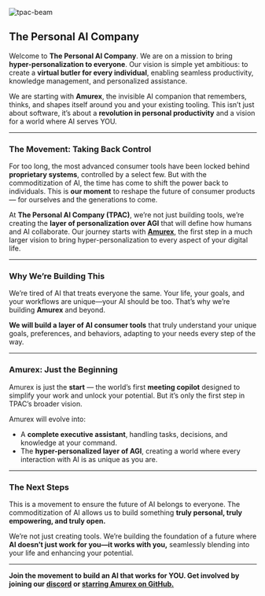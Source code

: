 ![tpac-beam](https://github.com/user-attachments/assets/0ba4023c-9fb0-439c-8c35-30e6f8563dd6)

## The Personal AI Company

Welcome to **The Personal AI Company**. We are on a mission to bring **hyper-personalization to everyone**. Our vision is simple yet ambitious: to create a **virtual butler for every individual**, enabling seamless productivity, knowledge management, and personalized assistance.

We are starting with **Amurex**, the invisible AI companion that remembers, thinks, and shapes itself around you and your existing tooling. This isn’t just about software, it’s about a **revolution in personal productivity** and a vision for a world where AI serves YOU.

--------------------------

### The Movement: Taking Back Control


For too long, the most advanced consumer tools have been locked behind **proprietary systems**, controlled by a select few. But with the commoditization of AI, the time has come to shift the power back to individuals. This is **our moment** to reshape the future of consumer products — for ourselves and the generations to come.

At **The Personal AI Company (TPAC)**, we’re not just building tools, we’re creating the **layer of personalization over AGI** that will define how humans and AI collaborate. Our journey starts with [**Amurex**](https://github.com/thepersonalaicompany/amurex), the first step in a much larger vision to bring hyper-personalization to every aspect of your digital life.

--------------------------

### Why We’re Building This

We’re tired of AI that treats everyone the same. Your life, your goals, and your workflows are unique—your AI should be too. That’s why we’re building **Amurex** and beyond.

**We will build a layer of AI consumer tools** that truly understand your unique goals, preferences, and behaviors, adapting to your needs every step of the way.

--------------------------

### Amurex: Just the Beginning

Amurex is just the **start** — the world’s first **meeting copilot** designed to simplify your work and unlock your potential. But it’s only the first step in TPAC’s broader vision.

Amurex will evolve into:
- A **complete executive assistant**, handling tasks, decisions, and knowledge at your command.
- The **hyper-personalized layer of AGI**, creating a world where every interaction with AI is as unique as you are.

--------------------------

### The Next Steps

This is a movement to ensure the future of AI belongs to everyone. The commoditization of AI allows us to build something **truly personal, truly empowering, and truly open.**

We’re not just creating tools. We’re building the foundation of a future where **AI doesn’t just work for you—it works with you,** seamlessly blending into your life and enhancing your potential.

--------------------------

**Join the movement to build an AI that works for YOU. Get involved by joining our [discord](https://discord.gg/ftUdQsHWbY) or [starring Amurex on GitHub.](https://github.com/thepersonalaicompany/amurex)**


